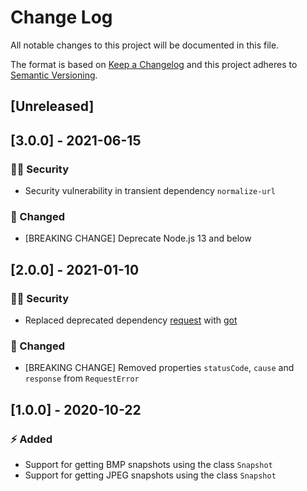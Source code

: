 # Change Log

All notable changes to this project will be documented in this file.

The format is based on [Keep a Changelog](http://keepachangelog.com/) and this project adheres to [Semantic Versioning](http://semver.org/).

## [Unreleased]

## [3.0.0] - 2021-06-15

### :policeman: Security

- Security vulnerability in transient dependency `normalize-url`

### :dizzy: Changed

- [BREAKING CHANGE] Deprecate Node.js 13 and below

## [2.0.0] - 2021-01-10

### :policeman: Security

- Replaced deprecated dependency [request](https://github.com/request/request) with [got](https://github.com/sindresorhus/got)

### :dizzy: Changed

- [BREAKING CHANGE] Removed properties `statusCode`, `cause` and `response` from `RequestError`

## [1.0.0] - 2020-10-22

### :zap: Added

- Support for getting BMP snapshots using the class `Snapshot`
- Support for getting JPEG snapshots using the class `Snapshot`
